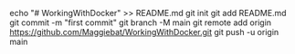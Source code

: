 echo "# WorkingWithDocker" >> README.md
git init
git add README.md
git commit -m "first commit"
git branch -M main
git remote add origin https://github.com/Maggiebat/WorkingWithDocker.git
git push -u origin main